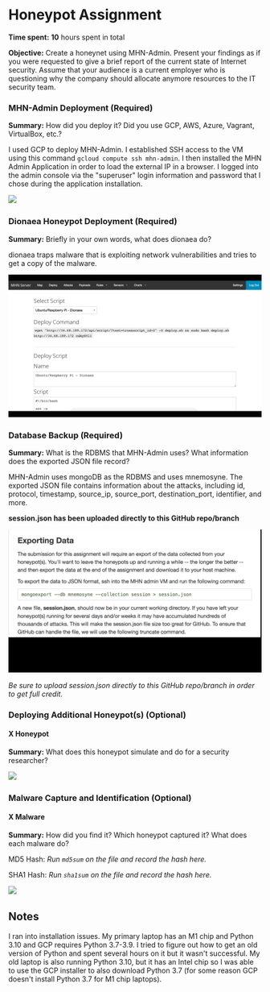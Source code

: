 # Honeypot Assignment

**Time spent:** **10** hours spent in total

**Objective:** Create a honeynet using MHN-Admin. Present your findings as if you were requested to give a brief report of the current state of Internet security. Assume that your audience is a current employer who is questioning why the company should allocate anymore resources to the IT security team.

### MHN-Admin Deployment (Required)

**Summary:** How did you deploy it? Did you use GCP, AWS, Azure, Vagrant, VirtualBox, etc.?

I used GCP to deploy MHN-Admin. I established SSH access to the VM using this command ```gcloud compute ssh mhn-admin```. I then installed the MHN Admin Application in order to load the external IP in a browser. I logged into the admin console via the "superuser" login information and password that I chose during the application installation. 

<img src="mhn-admin.gif">

### Dionaea Honeypot Deployment (Required)

**Summary:** Briefly in your own words, what does dionaea do?

dionaea traps malware that is exploiting network vulnerabilities and tries to get a copy of the malware.

<img src="dionaea-honeypot.gif">

### Database Backup (Required) 

**Summary:** What is the RDBMS that MHN-Admin uses? What information does the exported JSON file record?

MHN-Admin uses mongoDB as the RDBMS and uses mnemosyne. The exported JSON file contains information about the attacks, including id, protocol, timestamp, source_ip, source_port, destination_port, identifier, and more. 

**session.json has been uploaded directly to this GitHub repo/branch**

<img src="json.gif">

*Be sure to upload session.json directly to this GitHub repo/branch in order to get full credit.*

### Deploying Additional Honeypot(s) (Optional)

#### X Honeypot

**Summary:** What does this honeypot simulate and do for a security researcher?

<img src="x-honeypot.gif">

### Malware Capture and Identification (Optional)

#### X Malware

**Summary:** How did you find it? Which honeypot captured it? What does each malware do?

MD5 Hash: *Run `md5sum` on the file and record the hash here.*

SHA1 Hash: *Run `sha1sum` on the file and record the hash here.*

<img src="x-malware.gif">

## Notes

I ran into installation issues. My primary laptop has an M1 chip and Python 3.10 and GCP requires Python 3.7-3.9. I tried to figure out how to get an old version of Python and spent several hours on it but it wasn't successful. My old laptop is also running Python 3.10, but it has an Intel chip so I was able to use the GCP installer to also download Python 3.7 (for some reason GCP doesn't install Python 3.7 for M1 chip laptops).
